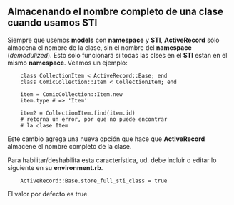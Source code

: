 <!-- -*- mode: markdown; coding: utf-8; -*- -->

## Almacenando el nombre completo de una clase cuando usamos STI

Siempre que usemos **models** con **namespace** y **STI**, **ActiveRecord** sólo almacena el nombre de la clase, sin el nombre del **namespace** (*demodulized*). Esto sólo funcionará si todas las clses en el **STI** estan en el mismo **namespace**. Veamos un ejemplo:

        class CollectionItem < ActiveRecord::Base; end
        class ComicCollection::Item < CollectionItem; end

        item = ComicCollection::Item.new
        item.type # => 'Item'

        item2 = CollectionItem.find(item.id)
        # retorna un error, por que no puede encontrar
        # la clase Item

Este cambio agrega una nueva opción que hace que **ActiveRecord** almacene el nombre completo de la clase.

Para habilitar/deshabilita esta característica, ud. debe incluir o editar lo siguiente en su **environment.rb**.

        ActiveRecord::Base.store_full_sti_class = true

El valor por defecto es true.

